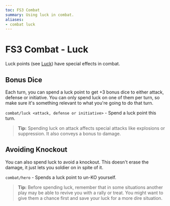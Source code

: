 ```yaml
---
toc: FS3 Combat
summary: Using luck in combat.
aliases:
- combat luck
---
```

# FS3 Combat - Luck

Luck points (see [Luck](/help/fs3skills/luck)) have special effects in combat.

## Bonus Dice

Each turn, you can spend a luck point to get +3 bonus dice to either attack, defense or initiative.  You can only spend luck on one of them per turn, so make sure it's something relevant to what you're going to do that turn.

`combat/luck <attack, defense or initiative>` - Spend a luck point this turn. 

> **Tip:** Spending luck on attack affects special attacks like explosions or suppression.  It also conveys a bonus to damage.

## Avoiding Knockout

You can also spend luck to avoid a knockout.  This doesn't erase the damage, it just lets you soldier on in spite of it.

`combat/hero` - Spends a luck point to un-KO yourself.

> **Tip:** Before spending luck, remember that in some situations another play may be able to revive you with a rally or treat.  You might want to give them a chance first and save your luck for a more dire situation.